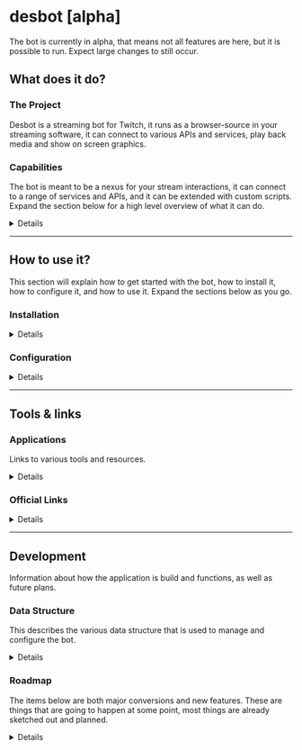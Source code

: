 # desbot [alpha]
The bot is currently in alpha, that means not all features are here, but it is possible to run. Expect large changes to still occur.

## What does it do?

### The Project
Desbot is a streaming bot for Twitch, it runs as a browser-source in your streaming software, it can connect to various APIs and services, play back media and show on screen graphics.  

### Capabilities
The bot is meant to be a nexus for your stream interactions, it can connect to a range of services and APIs, and it can be extended with custom scripts. Expand the section below for a high level overview of what it can do.
<details>

1. Create, manage and listen for Twitch rewards, toggle them on/off depending on a range of conditions, update their settings.
2. Listen to commands from Twitch chat, write to Twitch chat and act on whispers.
3. Post messages and embeds in Discord channels via webhooks.
4. Speak text using Google TTS, read out chat, reward messages, status messages, announcements, support for users to change their own voice. 
   * Comes with a lot of support functions like name cleanup, text cleanup, custom nicks, word to audio replacement, a dictionary for word replacement.
5. Connect to a range of accessory tools: to change SteamVR settings, capture SteamVR screenshots, detect running SteamVR games, send overlays into SteamVR, and more.
6. Connect to OBS Studio using the 4.x Websocket plugin, to show/hide sources and filters, trigger screenshot capture.
7. Write text labels to disk, as well as a range of settings for various functions.
8. Send key presses to arbitrary applications using PHP to execute an AutoIT v3 component.
9. Can pipe screenshots from both SteamVR and OBS to overlays and/or Discord.
10. Can trigger custom URIs for applications, or load a URL in the background to trigger standard webhooks.
11. Load and post Steam game info & achievements to Twitch chat & Discord.
12. Update the Twitch category from the currently running Steam game automatically.
</details>

---

## How to use it?
This section will explain how to get started with the bot, how to install it, how to configure it, and how to use it. Expand the sections below as you go.

### Installation
<details>

#### Mandatory things
1. You need to have at least one user account on [Twitch][twitch] as that is needed to get through the setup.
2. A webserver with PHP 8.1 or higher, an easy ready-made solution is [XAMPP][xampp].
   * Inside `php.ini` in `xampp/php` uncomment this line: `extension=sqlite3` by removing the leading `;` to enable the SQLite3 plugin. Then restart Apache.
3. To compile TypeScript you need [Node.JS][nodejs].
   * With Node installed, install the TypeScript compiler with `npm install -g tsc` in the terminal.

#### Good to Have things
1. A secondary [Twitch][twitch] account to use as a bot in chat, so it doesn't look like you are writing all automated messages yourself.
2. A [Git][git] client so you can clone the repository and easily pull down new changes, it is also used to name backup archives when using the included backup script.
   * Make sure you can access it in your terminal, run `git version` in the terminal and see if it succeeds, if not it needs to be added to the `PATH` environmental variable. 
3. An API key from [Google][googletts], so you get access to TTS functionality, which is a commonly used feature in the bot.

#### Get the bot
1. Clone this repository to a folder in the document root of your webserver, go to it in the terminal and run `git clone https://github.com/BOLL7708/desbot.git`. If you are using `XAMPP` the root is `xampp/htdocs`.
2. Run `tsc` in the terminal to compile the project, it should return empty if there are no issues.
3. Open the URL to the bot in your browser and go through the setup, see the next section for configuration, the URL should look something like this if you used the defaults: `http://localhost/desbot/`

</details>

### Configuration
<details>

1. The first time you run the main page it will create a new database. Click the link at the bottom to continue to the editor.
2. You are now in the initial setup, which includes signing in with Twitch for both your channel and an second account to act as a bot in chat, which can be your main account or a secondary account specifically made for this.
3. After the setup you have access to the main interface, here it is recommended to go to the `🍰 Defaults` section to import default presets and events, this will help you get a very solid base setup and includes things are not well documented so hard to get any other way.
4. Go to  `🎨 Config > Speech > Google Api Key`, and insert your API key if you have one, this to get TTS throughout.
5. Use the `🧰 Tools` section of the editor to perform things like importing existing Twitch rewards, load data for Twitch users, load data for Steam games, connect to a Philips Hue hub, and more.
   * If you have existing rewards on Twitch, it is a good idea to use the import tools in here. Keep in mind that if you want the bot to be able to update and toggle your reward, they need to be created by the bot. You can still import existing rewards, delete them, and then have this bot create them from the imported presets.  
</details>

---

## Tools & links
### Applications
Links to various tools and resources.
<details>

#### Things that should or might already be installed
* [XAMPP][xampp] - Used to run the bot locally, as the backend is currently relying on PHP.
* [Git][git] - Used to clone the repository and to check which commit the project is on to name backups.
* [Node.JS][nodejs] - Used to compile TypeScript to JavaScript.
* [Open Broadcaster Software][obs] - Streaming software, used to run the bot as a browser source.

#### Things that are optional accessories that can be used with the bot 
* [AutoIT v3][autoit] - Used to send key presses to arbitrary applications.
* [DB Browser for SQLite][sqlite] - SQLite database browser, useful for inspecting the database.
* [OpenVR2WS][openvr2ws] - Used to connect to SteamVR to leech data from it and remotely change settings.
* [OpenVROverlayPipe][pipe] - Used to launch overlay graphics and notifications in SteamVR.
* [SuperScreenShotterVR][sssvr] - Used to capture screenshots from SteamVR and pipe them to overlays and/or Discord.
</details>

### Official Links
<details>

* [Website][website] - The official website for the bot, contains a lot of information as well as this very ReadMe.
* [Discord][discord] - The official Discord server for the bot, where you can get support and chat with other users.
* [Reddit][reddit] - The official subreddit for the bot.
* [Bluesky][bluesky] - The official Bluesky page for the bot.
* [Twitter][twitter] - The official Twitter account for the bot.
</details>

---

## Development
Information about how the application is build and functions, as well as future plans.

### Data Structure
This describes the various data structure that is used to manage and configure the bot.
<details>

There are a range of data sources used by the events, triggers and actions. These are descibed below.
```mermaid
flowchart LR
    Desbot[DESBOT\nThe bot uses these things to function.]
    Desbot --> Config[CONFIG\nCollections of configuration\nvalues used for various integrations.]
    Desbot --> Preset[PRESET\nManually added data that is meant\nto be reused in multiple places.]
    Desbot --> Setting[SETTING\nAutomatically added data that the bot\nmanages, usually no need to access these.]
    Desbot --> Event[EVENT\nContains triggers\nthat trigger actions.]
    Event --> Trigger[TRIGGER\nThese are the things that\ncauses the bot to perform things.]
    Event --> Action[ACTION\nThese are the things that\nthe bot can cause to happen.]
```
Events are the main way to configure the bot to act on specific triggers to perform a range of actions. The root element is as mentioned the event, then you assign the triggers and actions to it, and the constitutes the entire thing.
</details>

### Roadmap
The items below are both major conversions and new features. These are things that are going to happen at some point, most things are already sketched out and planned.
<details>

1. The DB conversion took 16 months, but it's done, it's on here as there is some polish to do before continuing to the next thing.
2. Convert the backend of the project to Node.JS, this has a number of benefits.
   * NPM libraries for Twitch, Discord, etc. This will offload the API integration maintenance which will help a lot.
   * Node instead of Apache for HTTP serving, this will remove one installation to run the bot.
   * Node instead of PHP for page rendering and DB access, this will make for a more stable connection to SQLite.
   * Node to host a Websocket relay server, instead of relying on a separate application.
   * Node can run some browser APIs that can be offloaded from the browser component.
   * Node can be run on Windows, Mac, Linux and can thus likely run 24/7 on a Raspberry Pi.
3. Presenter - Break out the presentation part into a separate component. This will come automatically with the Node.JS conversion, but could be looked at beforehand. Basically all media playback and on screen overlays will be a separately hosted webpage that gets data over Websockets from the backend.
4. Dashboard - Create a Stream Deck equivalent as a webpage, where reward and system features can be toggled or triggered. This is where the old game reward profile feature will come back as we can persist reward states for the running Steam game.

### Planned Final Bot Structure
This has been the plan for a while, the whole conversion from config files to database with an editor has taken a while, so we're still a bit from splitting up the project and convert it to Node.JS.
```mermaid
flowchart LR
    Desbot[DESBOT]
    Desbot --> Nexus[NEXUS\nThe backend running in Node.JS\nmanaging data I/O and API\nconnections. Will host web\ncomponents and a websocket relay.]
    Nexus --> Presenter[PRESENTER\nWeb component that displays\ngraphics, video and plays back audio.\nUsed as browser source in OBS.]
    Nexus --> Editor[EDITOR\nWeb component that provides\nsetup and configuration.]
    Nexus --> Dashboard[DASHBOARD\nWeb component that provides\na Stream Deck equivalent\nfor managing the system.]
```
</details>

[twitch]: https://twitch.tv

[xampp]: https://www.apachefriends.org/download.html
[git]: https://git-scm.com/downloads
[nodejs]: https://nodejs.org/en/download
[googletts]: https://cloud.google.com/text-to-speech/docs/before-you-begin

[obs]: https://obsproject.com/download
[sqlite]: https://sqlitebrowser.org/dl
[autoit]: https://www.autoitscript.com/site/autoit/downloads
[openvr2ws]: https://github.com/BOLL7708/OpenVR2WS
[pipe]: https://github.com/BOLL7708/OpenVROverlayPipe
[sssvr]: https://github.com/BOLL7708/SuperScreenShotterVR

[website]: https://desbot.app
[discord]: https://desbot.app/discord
[reddit]: https://desbot.app/reddit
[twitter]: https://desbot.app/twitter
[bluesky]: https://desbot.app/bluesky
[trello]: https://desbot.app/trello
